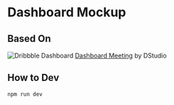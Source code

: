 # Dashboard Mockup

## Based On
![Dribbble Dashboard](
https://cdn.dribbble.com/users/1126935/screenshots/9935341/media/3620f8016972624b6aab99504c3ea04e.png)
[Dashboard Meeting](https://dribbble.com/shots/9935341-Dashboard-Meeting) by DStudio

## How to Dev
```
npm run dev
```